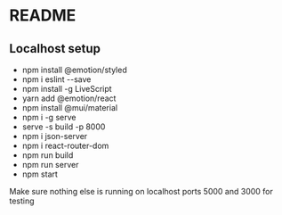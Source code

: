 # README

## Localhost setup
+ npm install @emotion/styled
+ npm i eslint --save
+  npm install -g LiveScript
+ yarn add @emotion/react
+ npm install @mui/material
+ npm i -g serve
+ serve -s build -p 8000
+ npm i json-server
+ npm i react-router-dom
+ npm run build
+ npm run server
+ npm start

Make sure nothing else is running on localhost ports 5000 and 3000 for testing



